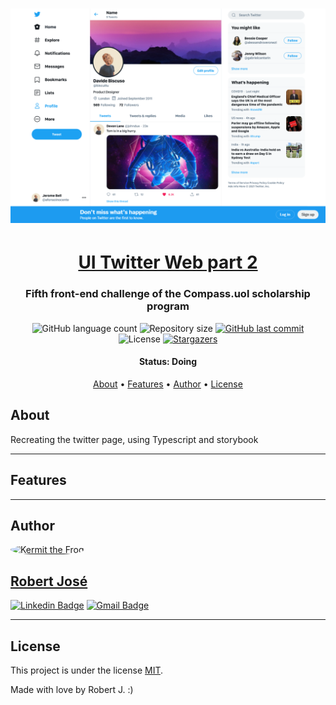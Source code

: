 <h1 align="center">
    <img alt="UI Twitter Web" title="#week-planning" src="./src/assets/imgs/readme/twitter.png" />
</h1>

<h1 align="center">
   <a href="#">UI Twitter Web part 2</a>
</h1>

<h3 align="center">
    Fifth front-end challenge of the Compass.uol scholarship program
</h3>

<p align="center">
  <img alt="GitHub language count" src="https://img.shields.io/github/languages/count/KermitTheSapo/compass-front-challenge-twitter">

  <img alt="Repository size" src="https://img.shields.io/github/repo-size/KermitTheSapo/compass-front-challenge-twitter">

  <a href="https://github.com/KermitTheSapo/compass-front-challenge-twitter/commits/master">
    <img alt="GitHub last commit" src="https://img.shields.io/github/last-commit/KermitTheSapo/compass-front-challenge-twitter">
  </a>
    
   <img alt="License" src="https://img.shields.io/badge/license-MIT-brightgreen">
   <a href="https://github.com/KermitTheSapo/compass-front-challenge-twitter/stargazers">
    <img alt="Stargazers" src="https://img.shields.io/github/stars/KermitTheSapo/compass-front-challenge-twitter?style=social">
  </a>

<h4 align="center"> 
	 Status: Doing
</h4>

<p align="center">
 <a href="#about">About</a> •
 <a href="#features">Features</a> •
 <a href="#author">Author</a> • 
 <a href="#user-content-license">License</a>

</p>


## About

Recreating the twitter page, using Typescript and storybook

---

## Features

<!-- - [X] Aside
  - [X] stylization
  - [X] Structure
  - [X] What’s happening
  - [X] Who to follow
- [X] Main
    - [X] stylization
    - [X] Structure
    - [X] Add Publication
    - [X] Add IMG
    - [X] The page must have scroll in the middle column (2 or 3 more posts appear)
    - [X] 380 characters for text post and photo insert functionality
    - [X] Post time stamp  
- [X] Footer
    - [X] stylization
    - [X] Structure
- [X] StoryBook
  - [X] add -->
---

## Author

<a href="#">
 <img style="border-radius: 50%;" src="https://avatars.githubusercontent.com/u/74118301?v=4" width="100px;" alt="Kermit the Frog"/>
<h2>Robert José</h2>

[![Linkedin Badge](https://img.shields.io/badge/-Robert-Jose?style=flat-square&logo=Linkedin&logoColor=white&link=https://www.linkedin.com/in/robertjosé/)](https://www.linkedin.com/in/robertjosé/) 
[![Gmail Badge](https://img.shields.io/badge/-rjsf06@gmail.com-c14438?style=flat-square&logo=Gmail&logoColor=white&link=mailto:tgmarinho@gmail.com)](mailto:rjsf06@gmail.com)

---

## License

This project is under the license [MIT](./LICENSE).

Made with love by Robert J. :)